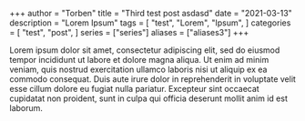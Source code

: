 +++
author = "Torben"
title = "Third test post asdasd"
date = "2021-03-13"
description = "Lorem Ipsum"
tags = [
"test",
"Lorem",
"Ipsum",
]
categories = [
"test",
"post",
]
series = ["series"]
aliases = ["aliases3"]
+++

Lorem ipsum dolor sit amet, consectetur adipiscing elit, sed do eiusmod tempor incididunt ut labore et dolore magna aliqua. Ut enim ad minim veniam, quis nostrud exercitation ullamco laboris nisi ut aliquip ex ea commodo consequat. Duis aute irure dolor in reprehenderit in voluptate velit esse cillum dolore eu fugiat nulla pariatur. Excepteur sint occaecat cupidatat non proident, sunt in culpa qui officia deserunt mollit anim id est laborum.
